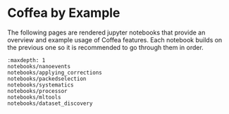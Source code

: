 # Coffea by Example

The following pages are rendered jupyter notebooks that provide an overview and example usage of Coffea features.
Each notebook builds on the previous one so it is recommended to go through them in order.

```{toctree}
:maxdepth: 1
notebooks/nanoevents
notebooks/applying_corrections
notebooks/packedselection
notebooks/systematics
notebooks/processor
notebooks/mltools
notebooks/dataset_discovery
```
